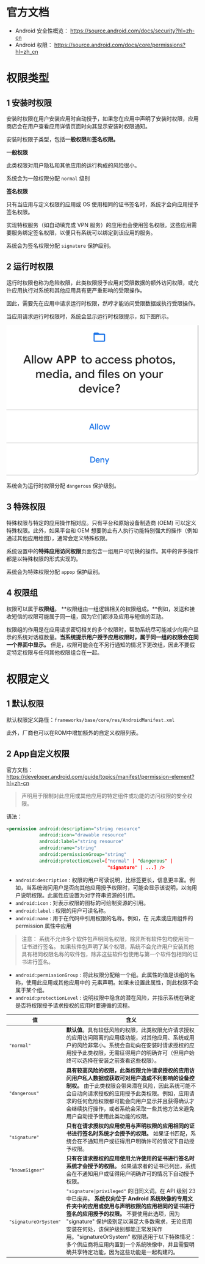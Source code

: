 # 官方文档
- Android 安全性概览： https://source.android.com/docs/security?hl=zh-cn
- Android 权限： https://source.android.com/docs/core/permissions?hl=zh_cn

# 权限类型

## 1 安装时权限

安装时权限在用户安装应用时自动授予，如果您在应用中声明了安装时权限，应用商店会在用户查看应用详情页面时向其显示安装时权限通知。

安装时权限子类型，包括**一般权限**和**签名权限。**

**一般权限**

此类权限对用户隐私和其他应用的运行构成的风险很小。

系统会为一般权限分配 `normal` 级别

**签名权限**

只有当应用与定义权限的应用或 OS 使用相同的证书签名时，系统才会向应用授予签名权限。

实现特权服务（如自动填充或 VPN 服务）的应用也会使用签名权限。这些应用需要服务绑定签名权限，以便只有系统可以绑定到该应用的服务。

系统会为签名权限分配 `signature` 保护级别。

## 2 运行时权限

运行时权限也称为危险权限，此类权限授予应用对受限数据的额外访问权限，或允许应用执行对系统和其他应用具有更严重影响的受限操作。

因此，需要先在应用中请求运行时权限，然哼才能访问受限数据或执行受限操作。

当应用请求运行时权限时，系统会显示运行时权限提示，如下图所示。

![image-20250322135133229](./img/image-20250322135133229.png)
 系统会为运行时权限分配 `dangerous` 保护级别。

## 3 特殊权限

特殊权限与特定的应用操作相对应。只有平台和原始设备制造商 (OEM) 可以定义特殊权限。此外，如果平台和 OEM 想要防止有人执行功能特别强大的操作（例如通过其他应用绘图），通常会定义特殊权限。

系统设置中的**特殊应用访问权限**页面包含一组用户可切换的操作。其中的许多操作都是以特殊权限的形式实现的。

系统会为特殊权限分配 `appop` 保护级别。

## 4 权限组

权限可以属于**权限组**。 **权限组由一组逻辑相关的权限组成。**例如，发送和接收短信的权限可能属于同一组，因为它们都涉及应用与短信的互动。

权限组的作用是在应用请求密切相关的多个权限时，帮助系统尽可能减少向用户显示的系统对话框数量。**当系统提示用户授予应用权限时，属于同一组的权限会在同一个界面中显示。** 但是，权限可能会在不另行通知的情况下更改组，因此不要假定特定权限与任何其他权限组合在一起。


# 权限定义

## 1 默认权限
默认权限定义路径：`frameworks/base/core/res/AndroidManifest.xml` 

此外，厂商也可以在ROM中增加额外的自定义权限列表。

## 2 App自定义权限
官方文档： https://developer.android.com/guide/topics/manifest/permission-element?hl=zh-cn

> 声明用于限制对此应用或其他应用的特定组件或功能的访问权限的安全权限。

语法：

```xml
<permission android:description="string resource"
            android:icon="drawable resource"
            android:label="string resource"
            android:name="string"
            android:permissionGroup="string"
            android:protectionLevel=["normal" | "dangerous" |
                                     "signature" | ...] />
```

- `android:description` : 权限的用户可读说明，比标签更长，信息更丰富。例如，当系统询问用户是否向其他应用授予权限时，可能会显示该说明，以向用户说明权限。此属性应设置为对字符串资源的引用。
- `android:icon` : 对表示权限的图标的可绘制资源的引用。
- `android:label` : 权限的用户可读名称。
- `android:name` : 用于在代码中引用权限的名称。例如，在 <uses-permission> 元素或应用组件的 permission 属性中应用

> 注意：
> 系统不允许多个软件包声明同名权限，除非所有软件包均使用同一证书进行签名。
> 如果软件包声明了某个权限，系统不会允许用户安装其他具有相同权限名称的软件包，除非这些软件包使用与第一个软件包相同的证书进行签名。

- `android:permissionGroup` : 将此权限分配给一个组。此属性的值是该组的名称，使用此应用或其他应用中的 <permission-group> 元素声明。如果未设置此属性，则此权限不会属于某个组。
- `android:protectionLevel` : 说明权限中隐含的潜在风险，并指示系统在确定是否将权限授予请求授权的应用时要遵循的流程。

| 值 | 含义 |
| -- | -- |
| `"normal"` | **默认值**。具有较低风险的权限，此类权限允许请求授权的应用访问隔离的应用级功能，对其他应用、系统或用户的风险非常小。系统会自动向在安装时请求授权的应用授予此类权限，无需征得用户的明确许可（但用户始终可以选择在安装之前查看这些权限）。|
| `"dangerous"`	| **具有较高风险的权限，此类权限允许请求授权的应用访问用户私人数据或获取可对用户造成不利影响的设备控制权。** 由于此类权限会带来潜在风险，因此系统可能不会自动向请求授权的应用授予此类权限。例如，应用请求的任何危险权限都可能会向用户显示并且获得确认才会继续执行操作，或者系统会采取一些其他方法来避免用户自动授予使用此类功能的权限。|
| `"signature"`	| **只有在请求授权的应用使用与声明权限的应用相同的证书进行签名时系统才会授予的权限。** 如果证书匹配，系统会在不通知用户或征得用户明确许可的情况下自动授予权限。|
| `"knownSigner"`	| **只有在请求授权的应用使用允许使用的证书进行签名时系统才会授予的权限。** 如果请求者的证书已列出，系统会在不通知用户或征得用户明确许可的情况下自动授予权限。|
| `"signatureOrSystem"`	| `"signature\|privileged"` 的旧同义词。在 API 级别 23 中已废弃。 **系统仅向位于 Android 系统映像的专用文件夹中的应用或使用与声明权限的应用相同的证书进行签名的应用授予的权限。** 不要使用此选项，因为 "signature" 保护级别足以满足大多数需求，无论应用安装在何处，该保护级别都能正常发挥作用。"signatureOrSystem" 权限适用于以下特殊情况：多个供应商将应用内置到一个系统映像中，并且需要明确共享特定功能，因为这些功能是一起构建的。|
